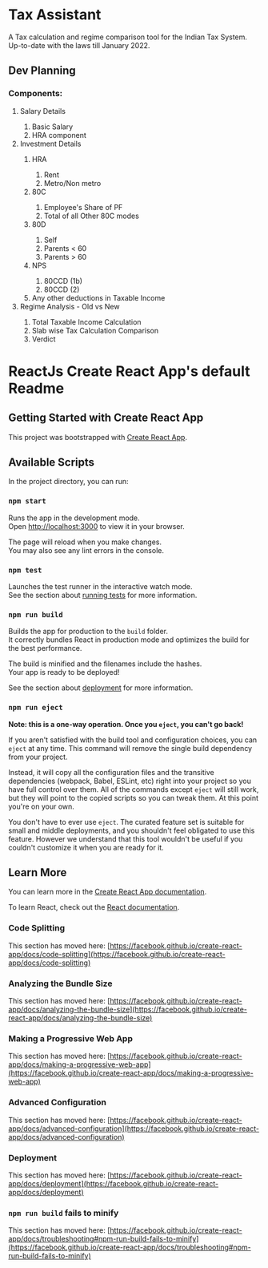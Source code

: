 # Tax Assistant
A Tax calculation and regime comparison tool for the Indian Tax System. Up-to-date with the laws till January 2022.

## Dev Planning
### Components:
<ol>
  <li> Salary Details </li>
    <ol>
      <li> Basic Salary </li>
      <li> HRA component </li>
    </ol>
  <li> Investment Details </li>
    <ol>
      <li> HRA </li>
        <ol>
          <li> Rent </li>
          <li> Metro/Non metro </li>
        </ol>
      <li> 80C </li>
        <ol>
          <li> Employee's Share of PF </li>
          <li> Total of all Other 80C modes </li>
        </ol>
      <li> 80D </li>
        <ol>
          <li> Self </li>
          <li> Parents < 60 </li>
          <li> Parents > 60 </li>
        </ol>
      <li> NPS </li>
        <ol>
          <li> 80CCD (1b) </li>
          <li> 80CCD (2) </li>
        </ol>
      <li> Any other deductions in Taxable Income </li>
    </ol>
  <li> Regime Analysis - Old vs New </li>
    <ol>
      <li> Total Taxable Income Calculation </li>
      <li> Slab wise Tax Calculation Comparison </li>
      <li> Verdict </li>
  </ol>
</ol>

# ReactJs Create React App's default Readme

## Getting Started with Create React App

This project was bootstrapped with [Create React App](https://github.com/facebook/create-react-app).

## Available Scripts

In the project directory, you can run:

### `npm start`

Runs the app in the development mode.\
Open [http://localhost:3000](http://localhost:3000) to view it in your browser.

The page will reload when you make changes.\
You may also see any lint errors in the console.

### `npm test`

Launches the test runner in the interactive watch mode.\
See the section about [running tests](https://facebook.github.io/create-react-app/docs/running-tests) for more information.

### `npm run build`

Builds the app for production to the `build` folder.\
It correctly bundles React in production mode and optimizes the build for the best performance.

The build is minified and the filenames include the hashes.\
Your app is ready to be deployed!

See the section about [deployment](https://facebook.github.io/create-react-app/docs/deployment) for more information.

### `npm run eject`

**Note: this is a one-way operation. Once you `eject`, you can't go back!**

If you aren't satisfied with the build tool and configuration choices, you can `eject` at any time. This command will remove the single build dependency from your project.

Instead, it will copy all the configuration files and the transitive dependencies (webpack, Babel, ESLint, etc) right into your project so you have full control over them. All of the commands except `eject` will still work, but they will point to the copied scripts so you can tweak them. At this point you're on your own.

You don't have to ever use `eject`. The curated feature set is suitable for small and middle deployments, and you shouldn't feel obligated to use this feature. However we understand that this tool wouldn't be useful if you couldn't customize it when you are ready for it.

## Learn More

You can learn more in the [Create React App documentation](https://facebook.github.io/create-react-app/docs/getting-started).

To learn React, check out the [React documentation](https://reactjs.org/).

### Code Splitting

This section has moved here: [https://facebook.github.io/create-react-app/docs/code-splitting](https://facebook.github.io/create-react-app/docs/code-splitting)

### Analyzing the Bundle Size

This section has moved here: [https://facebook.github.io/create-react-app/docs/analyzing-the-bundle-size](https://facebook.github.io/create-react-app/docs/analyzing-the-bundle-size)

### Making a Progressive Web App

This section has moved here: [https://facebook.github.io/create-react-app/docs/making-a-progressive-web-app](https://facebook.github.io/create-react-app/docs/making-a-progressive-web-app)

### Advanced Configuration

This section has moved here: [https://facebook.github.io/create-react-app/docs/advanced-configuration](https://facebook.github.io/create-react-app/docs/advanced-configuration)

### Deployment

This section has moved here: [https://facebook.github.io/create-react-app/docs/deployment](https://facebook.github.io/create-react-app/docs/deployment)

### `npm run build` fails to minify

This section has moved here: [https://facebook.github.io/create-react-app/docs/troubleshooting#npm-run-build-fails-to-minify](https://facebook.github.io/create-react-app/docs/troubleshooting#npm-run-build-fails-to-minify)
